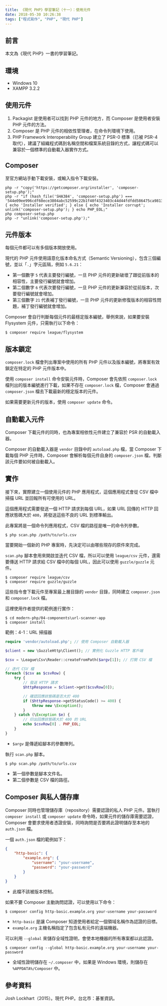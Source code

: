 ```yaml
---
title: 《現代 PHP》學習筆記（十一）：使用元件
date: 2018-05-30 10:26:38
tags: ["程式寫作", "PHP", "現代 PHP"]
---
```


## 前言
本文為《現代 PHP》一書的學習筆記。

## 環境
- Windows 10
- XAMPP 3.2.2

## 使用元件
1. Packagist 是使用者可以找到 PHP 元件的地方，而 Composer 是使用者安裝 PHP 元件的方法。
2. Composer 是 PHP 元件的相依性管理者，在命令列環境下使用。
3. PHP Framework Interoperability Group 建立了 PSR-0 標準（已被 PSR-4 取代），建議了組織程式碼到名稱空間和檔案系統目錄的方式，讓程式碼可以兼容於一個標準的自動載入器實作方式。

## Composer
至官方網站手動下載安裝，或輸入指令下載安裝。
```
php -r "copy('https://getcomposer.org/installer', 'composer-setup.php');"
php -r "if (hash_file('SHA384', 'composer-setup.php') === '544e09ee996cdf60ece3804abc52599c22b1f40f4323403c44d44fdfdd586475ca9813a858088ffbc1f233e9b180f061') { echo 'Installer verified'; } else { echo 'Installer corrupt'; unlink('composer-setup.php'); } echo PHP_EOL;"
php composer-setup.php
php -r "unlink('composer-setup.php');"
```

## 元件版本
每個元件都可以有多個版本開放使用。

現代的 PHP 元件使用語意化版本命名方式（Semantic Versioning），包含三個編號，並以「`.`」字元區隔，例如 `5.6.21`：

- 第一個數字 `5` 代表主要發行編號，一旦 PHP 元件的更新破壞了跟從前版本的相容性，主要發行編號就會增加。
- 第二個數字 `6` 代表次要發行編號，一旦 PHP 元件的更新兼容於從前版本，次要發行編號就會增加。
- 第三個數字 `21` 代表補丁發行編號，一旦 PHP 元件的更新修復版本的相容性問題，補丁發行編號就會增加。

Composer 會自行判斷每個元件的最穩定版本編號，舉例來說，如果要安裝 Flysystem 元件，只需執行以下命令：
```
$ composer require league/flysystem
```

## 版本鎖定
`composer.lock` 檔會列出專案中使用的所有 PHP 元件以及版本編號，將專案有效鎖定在特定的 PHP 元件版本中。

使用 `composer install` 命令安裝元件時，Composer 會先依照 `composer.lock` 檔列出的版本編號進行下載，如果不存在 `composer.lock` 檔，Composer 會通過`composer.json` 檔去下載最新的穩定版本的元件。

如果需要更新元件的版本，使用 `composer update` 命令。

## 自動載入元件
Composer 下載元件的同時，也為專案相依性元件建立了兼容於 PSR 的自動載入器。

Composer 的自動載入器是 `vendor` 目錄中的 `autoload.php` 檔，當 Composer 下載每個 PHP 元件時，Composer 會解析每個元件自身的 `composer.json` 檔，判斷該元件要如何被自動載入。

## 實作
接下來，實際建立一個使用元件的 PHP 應用程式，這個應用程式會從 CSV 檔中掃描 URL 並回報所有可使用的 URL。

這個應用程式需要發送一個 HTTP 請求到每個 URL，如果 URL 回傳的 HTTP 回應狀態碼大於 `400`，將發送這些不良的 URL 到標準輸出。

此專案將是一個命令列應用程式，CSV 檔的路徑是唯一的命令列參數。
```
$ php scan.php /path/to/urls.csv
```
當要開始一個新的 PHP 專案時，先決定可以由哪些現存的原件來完成。

`scan.php` 腳本會用來開啟並迭代 CSV 檔，所以可以使用 `league/csv` 元件，還需要傳送 HTTP 請求給 CSV 檔中的每個 URL，因此可以使用 `guzzle/guzzle` 元件。
```
$ composer require league/csv
$ composer require guzzle/guzzle
```
這些指令會下載元件至專案最上層目錄的 `vendor` 目錄，同時建立 `composer.json` 和 `composer.lock` 檔。

這裡使用作者提供的範例進行實作：
```
$ cd modern-php/04-components\url-scanner-app
$ composer install
```
範例：4-1：URL 掃描器
```PHP
require 'vendor/autoload.php'; // 使用 Composer 自動載入器

$client = new \GuzzleHttp\Client(); // 實例化 Guzzle HTTP 客戶端

$csv = \League\Csv\Reader::createFromPath($argv[1]); // 打開 CSV 檔

// 迭代 CSV 檔
foreach ($csv as $csvRow) {
    try {
        // 發送 HTTP 請求
        $httpResponse = $client->get($csvRow[0]);

        // 確認回應狀態碼是否大於 400
        if ($httpResponse->getStatusCode() >= 400) {
            throw new \Exception();
        }
    } catch (\Exception $e) {
        // 印出回應狀態碼大於 400 的 URL
        echo $csvRow[0] . PHP_EOL;
    }
}
```
- `$argv` 是傳遞給腳本的參數陣列。

執行 `scan.php` 腳本。
```
$ php scan.php /path/to/urls.csv
```
- 第一個參數是腳本文件名。
- 第二個參數是 CSV 檔的路徑。

## Composer 與私人儲存庫
Composer 同時也管理儲存庫（repository）需要認證的私人 PHP 元件。當執行 `composer install` 或 `composer update` 命令時，如果元件的儲存庫需要認證，Composer 會要求使用者憑證安裝，同時詢問是否要將此證明儲存至本地的 `auth.json` 檔。

一個 `auth.json` 檔的範例如下：
```JSON
{
    "http-basic": {
        "example.org": {
            "username": "your-username",
            "password": "your-password"
        }
    }
}
```
- 此檔不該被版本控制。

如果不要 Composer 主動詢問認證，可以使用以下命令：
```
$ composer config http-basic.example.org your-username your-password
```
- `http-basic` 是讓 Composer 知道使用者給定一個領域名稱作為認證的目標。
- `example.org` 主機名稱指定了包含私有元件的遠端機器。

可以利用 `--global` 來儲存全域性證明，會使本地機器的所有專案都以此認證。
```
$ composer config --global http-basic.example.org your-username your-password
```
- 全域性證明儲存在 `~/.composer` 中，如果是 Windows 環境，則儲存在 `%APPDATA%/Composer` 中。

## 參考資料
Josh Lockhart（2015）。現代 PHP。台北市：碁峯資訊。